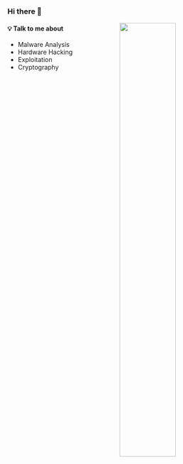 ### Hi there 👋

<img width="50%" align="right" src="https://github-readme-stats.vercel.app/api?username=tahaafarooq&show_icons=true&hide_border=true" />

#### 💡 Talk to me about
- Malware Analysis
- Hardware Hacking
- Exploitation
- Cryptography
